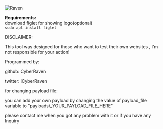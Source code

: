 ![Raven](https://user-images.githubusercontent.com/77549466/107131953-34108300-68ec-11eb-8bcf-3ab32f1ed741.jpg)




**Requirements:**<br/>
download figlet for showing logo(optional)<br/>
`sudo apt install figlet`





DISCLAIMER:

This tool was designed for those who want to test their own websites , I'm not responsible for your action!





Programmed by:

github: CyberRaven

twitter: iCyberRaven


for changing payload file:

you can add your own payload by changing the value of payload_file variable to "payloads/_YOUR_PAYLOAD_FILE_HERE" 




please contact me when you got any problem with it or if you have any Inquiry
